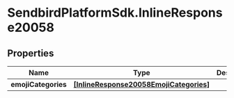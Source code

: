 # SendbirdPlatformSdk.InlineResponse20058

## Properties

Name | Type | Description | Notes
------------ | ------------- | ------------- | -------------
**emojiCategories** | [**[InlineResponse20058EmojiCategories]**](InlineResponse20058EmojiCategories.md) |  | [optional] 


